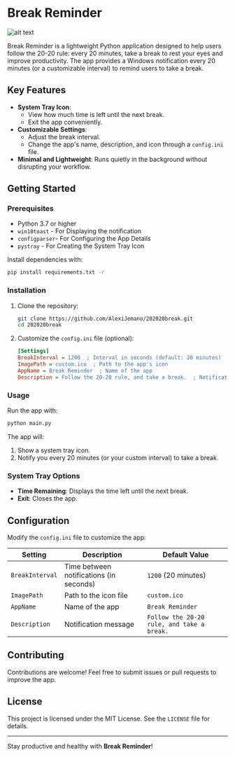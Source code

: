 # Break Reminder
![alt text](https://icon-icons.com/icons2/1784/PNG/256/eye256x256_114396.png)

Break Reminder is a lightweight Python application designed to help users follow the 20-20 rule: every 20 minutes, take a break to rest your eyes and improve productivity. The app provides a Windows notification every 20 minutes (or a customizable interval) to remind users to take a break.

## Key Features

- **System Tray Icon**: 
  - View how much time is left until the next break.
  - Exit the app conveniently.
- **Customizable Settings**: 
  - Adjust the break interval.
  - Change the app's name, description, and icon through a `config.ini` file.
- **Minimal and Lightweight**: Runs quietly in the background without disrupting your workflow.

## Getting Started

### Prerequisites

- Python 3.7 or higher
- `win10toast` - For Displaying the notification
- `configparser`- For Configuring the App Details
- `pystray` - For Creating the System Tray Icon

Install dependencies with:
```bash
pip install requirements.txt -r
```

### Installation

1. Clone the repository:
   ```bash
   git clone https://github.com/AlexiJemano/202020break.git
   cd 202020break
   ```
2. Customize the `config.ini` file (optional):
   ```ini
   [Settings]
   BreakInterval = 1200  ; Interval in seconds (default: 20 minutes)
   ImagePath = custom.ico  ; Path to the app's icon
   AppName = Break Reminder  ; Name of the app
   Description = Follow the 20-20 rule, and take a break.  ; Notification message
   ```

### Usage

Run the app with:
```bash
python main.py
```

The app will:
1. Show a system tray icon.
2. Notify you every 20 minutes (or your custom interval) to take a break.

### System Tray Options

- **Time Remaining**: Displays the time left until the next break.
- **Exit**: Closes the app.

## Configuration

Modify the `config.ini` file to customize the app:

| Setting         | Description                             | Default Value         |
|-----------------|-----------------------------------------|-----------------------|
| `BreakInterval` | Time between notifications (in seconds)| `1200` (20 minutes)   |
| `ImagePath`     | Path to the icon file                  | `custom.ico`          |
| `AppName`       | Name of the app                       | `Break Reminder`      |
| `Description`   | Notification message                  | `Follow the 20-20 rule, and take a break.` |

## Contributing

Contributions are welcome! Feel free to submit issues or pull requests to improve the app.

## License

This project is licensed under the MIT License. See the `LICENSE` file for details.

---

Stay productive and healthy with **Break Reminder**!
